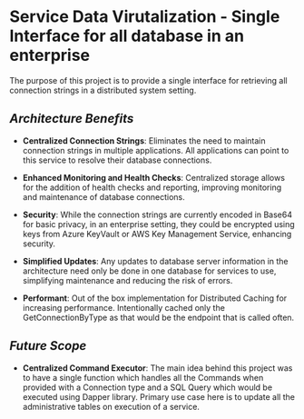 Service Data Virutalization - Single Interface for all database in an enterprise
=================================================================

The purpose of this project is to provide a single interface for retrieving all connection strings in a distributed system setting.

## ***Architecture Benefits*** 

- **Centralized Connection Strings**: Eliminates the need to maintain connection strings in multiple applications. All applications can point to this service to resolve their database connections.

- **Enhanced Monitoring and Health Checks**: Centralized storage allows for the addition of health checks and reporting, improving monitoring and maintenance of database connections.

- **Security**: While the connection strings are currently encoded in Base64 for basic privacy, in an enterprise setting, they could be encrypted using keys from Azure KeyVault or AWS Key Management Service, enhancing security.

- **Simplified Updates**: Any updates to database server information in the architecture need only be done in one database for services to use, simplifying maintenance and reducing the risk of errors.

- **Performant**: Out of the box implementation for Distributed Caching for increasing performance. Intentionally cached only the GetConnectionByType as that would be the endpoint that is called often.

## ***Future Scope*** 

- **Centralized Command Executor**: The main idea behind this project was to have a single function which handles all the Commands when provided with a  Connection type and a SQL Query which would be executed using Dapper library. Primary use case here is to update all the administrative tables on execution of a service. 












